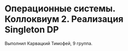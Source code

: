 # Операционные системы. Коллоквиум 2. Реализация Singleton DP
Выполнил Карвацкий Тимофей, 9 группа.
